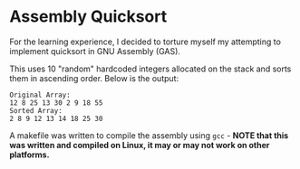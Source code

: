# Assembly Quicksort
For the learning experience, I decided to torture myself my attempting to implement quicksort in GNU Assembly (GAS).

This uses 10 "random" hardcoded integers allocated on the stack and sorts them in ascending order. Below is the output:

```text
Original Array:
12 8 25 13 30 2 9 18 55
Sorted Array:
2 8 9 12 13 14 18 25 30
```

A makefile was written to compile the assembly using `gcc` - **NOTE that this was written and compiled on Linux, it may or may not work on other platforms.**
